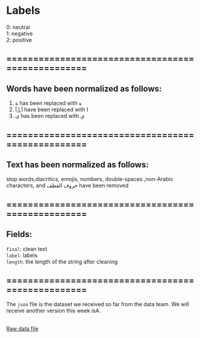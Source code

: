 # Labels
0: neutral<br>
1: negative<br>
2: positive<br>
## ==================================================
## Words have been normalized as follows:
1. ة has been replaced with ه<br>
2. أ,إ,آ have been replaced with ا<br>
3. ى has been replaced with ي<br>
## ==================================================
## Text has been normalized as follows:
stop words,diacritics, emojis, numbers, double-spaces ,non-Arabic characters, and حروف العطف have been removed
## ==================================================
## Fields:
```final```: clean text<br>
```label```: labels<br>
```length```: the length of the string after cleaning<br>
## ==================================================
The  ```json``` file is the dataset we received so far from the data team. We will receive another version this week isA.
<br>
<br>

[Raw data file](https://omdenalocalch-iqn1709.slack.com/files/U021ERHMF5M/F0238G2FH0X/sentiment_analysis_dataset.json "Json")
